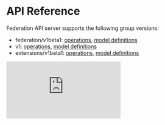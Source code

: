 # API Reference

Federation API server supports the following group versions:

* federation/v1beta1: [operations](https://htmlpreview.github.io/?https://github.com/kubernetes/federation/blob/HEAD/docs/api-reference/federation/v1beta1/operations.html), [model definitions](https://htmlpreview.github.io/?https://github.com/kubernetes/federation/blob/HEAD/docs/api-reference/federation/v1beta1/definitions.html)
* v1: [operations](https://htmlpreview.github.io/?https://github.com/kubernetes/federation/blob/HEAD/docs/api-reference/v1/operations.html), [model definitions](https://htmlpreview.github.io/?https://github.com/kubernetes/federation/blob/HEAD/docs/api-reference/v1/definitions.html)
* extensions/v1beta1: [operations](https://htmlpreview.github.io/?https://github.com/kubernetes/federation/blob/HEAD/docs/api-reference/extensions/v1beta1/operations.html), [model definitions](https://htmlpreview.github.io/?https://github.com/kubernetes/federation/blob/HEAD/docs/api-reference/extensions/v1beta1/definitions.html)


<!-- BEGIN MUNGE: GENERATED_ANALYTICS -->
[![Analytics](https://kubernetes-site.appspot.com/UA-36037335-10/GitHub/federation/docs/api-reference/README.md?pixel)]()
<!-- END MUNGE: GENERATED_ANALYTICS -->
